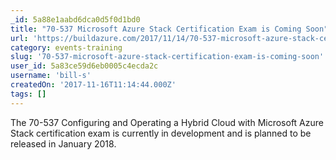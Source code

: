 ```yaml
---
_id: 5a88e1aabd6dca0d5f0d1bd0
title: "70-537 Microsoft Azure Stack Certification Exam is Coming Soon"
url: 'https://buildazure.com/2017/11/14/70-537-microsoft-azure-stack-certification-exam-is-coming-soon/'
category: events-training
slug: '70-537-microsoft-azure-stack-certification-exam-is-coming-soon'
user_id: 5a83ce59d6eb0005c4ecda2c
username: 'bill-s'
createdOn: '2017-11-16T11:14:44.000Z'
tags: []
---
```


The 70-537 Configuring and Operating a Hybrid Cloud with Microsoft Azure Stack certification exam is currently in development and is planned to be released in January 2018.
